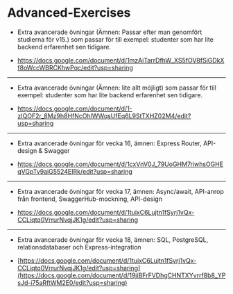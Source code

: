 # Advanced-Exercises

* Extra avancerade övningar (Ämnen: Passar efter man genomfört studierna för v15.) som passar för till exempel: studenter som har lite backend erfarenhet sen tidigare.
- https://docs.google.com/document/d/1mzAiTarrDfhW_XS5fOV8fSiGDkXf8oWccWBRCKhwPqc/edit?usp=sharing

----------------------------

* Extra avancerade övningar (Ämnen: lite allt möjligt) som passar för till exempel: studenter som har lite backend erfarenhet sen tidigare.

- https://docs.google.com/document/d/1-zIQOF2r_8Mz9h8HfNcOhlWWqsUfEq6L9StTXHZ02M4/edit?usp=sharing

----------------------------
* Extra avancerade övningar för vecka 16, ämnen: Express Router, API-design & Swagger

- https://docs.google.com/document/d/1cxVnV0J_79UoGHM7riwhsOGHEqVGpTv9aiG5524EIRk/edit?usp=sharing

----------------------------
* Extra avancerade övningar för vecka 17, ämnen: Async/await, API-anrop från frontend, SwaggerHub-mockning, API-design

- https://docs.google.com/document/d/1tuixC6Lujtn1fSyrj1vQx-CCLiqtq0VrrurNvqjJK1g/edit?usp=sharing

----------------------------
* Extra avancerade övningar för vecka 18, ämnen: SQL, PostgreSQL, relationsdatabaser och Express-integration

- [https://docs.google.com/document/d/1tuixC6Lujtn1fSyrj1vQx-CCLiqtq0VrrurNvqjJK1g/edit?usp=sharing](https://docs.google.com/document/d/19jiBFrFVDhgCHNTXYvrrf8b8_YPsJd-i75aRftWM2E0/edit?usp=sharing)
